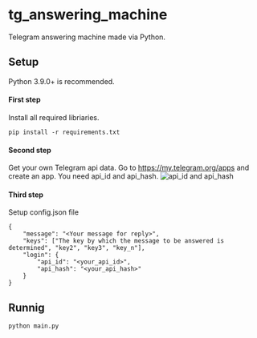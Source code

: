 # tg_answering_machine
Telegram answering machine made via Python.

## Setup
Python 3.9.0+ is recommended.

#### First step
Install all required libriaries.
```
pip install -r requirements.txt
```

#### Second step
Get your own Telegram api data. Go to https://my.telegram.org/apps and create an app.
You need api_id and api_hash.
![api_id and api_hash](https://user-images.githubusercontent.com/45712837/122667790-54671d00-d1bd-11eb-850b-99f435b71434.png)

#### Third step
Setup config.json file
```
{
    "message": "<Your message for reply>",
    "keys": ["The key by which the message to be answered is determined", "key2", "key3", "key_n"],
    "login": {
        "api_id": "<your_api_id>",
        "api_hash": "<your_api_hash>"
    }
}
```

## Runnig
```
python main.py
```

